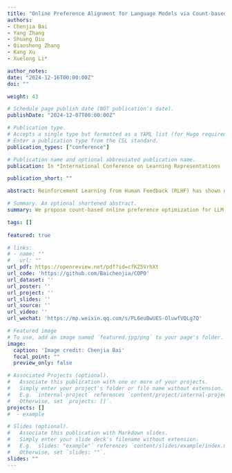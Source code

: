 ```yaml
---
title: "Online Preference Alignment for Language Models via Count-based Exploration."
authors:
- Chenjia Bai
- Yang Zhang
- Shuang Qiu
- Qiaosheng Zhang
- Kang Xu
- Xuelong Li*

author_notes:
date: "2024-12-16T00:00:00Z"
doi: ""

weight: 43

# Schedule page publish date (NOT publication's date).
publishDate: "2024-12-07T00:00:00Z"

# Publication type.
# Accepts a single type but formatted as a YAML list (for Hugo requirements).
# Enter a publication type from the CSL standard.
publication_types: ["conference"]

# Publication name and optional abbreviated publication name.
publication: In *International Conference on Learning Representations (**ICLR**)*, 2025 &nbsp;&nbsp;&nbsp; <mark>**Spotlight**</mark>

publication_short: ""

abstract: Reinforcement Learning from Human Feedback (RLHF) has shown great potential in fine-tuning Large Language Models (LLMs) to align with human preferences. Existing methods perform preference alignment from a fixed dataset, which can be limited in data coverage and the resulting reward model is hard to generalize in out-of-distribution responses. Thus, online RLHF is more desirable to empower the LLM to explore outside the support of the initial dataset by iteratively collecting the prompt-response pairs. In this paper, we study the fundamental problem in online RLHF, i.e., how to explore for LLM. We give a theoretical motivation in linear reward assumption to show that an optimistic reward with an upper confidence bound (UCB) term leads to a provably efficient RLHF policy. Then, we reformulate our objective to direct preference optimization with an exploration term, where the UCB-term can be converted to a count-based exploration bonus. We further propose a practical algorithm, named Count-based Online Preference Optimization (COPO), which leverages a simple coin-flip counting module to estimate the pseudo-count of a prompt-response pair in previously collected data. COPO encourages LLMs to balance exploration and preference optimization in an iterative manner, which enlarges the exploration space and the entire data coverage of iterative LLM policies. We conduct online RLHF experiments on Zephyr and Llama-3 models. The results on instruction-following and standard academic benchmarks show that COPO significantly increases performance.

# Summary. An optional shortened abstract.
summary: We propose count-based online preference optimization for LLM alignment that leverages coin-flip counting to encourage exploration in online RLHF.

tags: []
  
featured: true

# links:
# - name: ""
#   url: ""
url_pdf: https://openreview.net/pdf?id=cfKZ5VrhXt
url_code: 'https://github.com/Baichenjia/COPO'
url_dataset: ''
url_poster: ''
url_project: ''
url_slides: ''
url_source: ''
url_video: ''
url_wechat: 'https://mp.weixin.qq.com/s/PL6euBwUES-OluwfVQLg7Q'

# Featured image
# To use, add an image named `featured.jpg/png` to your page's folder. 
image:
  caption: 'Image credit: Chenjia Bai'
  focal_point: ""
  preview_only: false

# Associated Projects (optional).
#   Associate this publication with one or more of your projects.
#   Simply enter your project's folder or file name without extension.
#   E.g. `internal-project` references `content/project/internal-project/index.md`.
#   Otherwise, set `projects: []`.
projects: []
#  - example

# Slides (optional).
#   Associate this publication with Markdown slides.
#   Simply enter your slide deck's filename without extension.
#   E.g. `slides: "example"` references `content/slides/example/index.md`.
#   Otherwise, set `slides: ""`.
slides: ""
---
```

